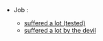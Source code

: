 - Job :

    - [suffered a lot (tested)](https://quran.com/21/83)
    - [suffered a lot by the devil](https://quran.com/38/41)
